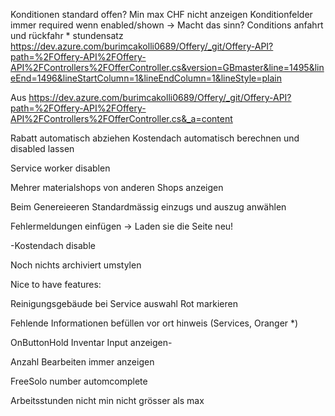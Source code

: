 

Konditionen standard offen?
Min max CHF nicht anzeigen
Konditionfelder immer required wenn enabled/shown
-> Macht das sinn?
Conditions anfahrt und rückfahr * stundensatz
https://dev.azure.com/burimcakolli0689/Offery/_git/Offery-API?path=%2FOffery-API%2FOffery-API%2FControllers%2FOfferController.cs&version=GBmaster&line=1495&lineEnd=1496&lineStartColumn=1&lineEndColumn=1&lineStyle=plain

Aus <https://dev.azure.com/burimcakolli0689/Offery/_git/Offery-API?path=%2FOffery-API%2FOffery-API%2FControllers%2FOfferController.cs&_a=content>



Rabatt automatisch abziehen
Kostendach automatisch berechnen und disabled lassen

Service worker disablen

Mehrer materialshops von anderen Shops anzeigen

Beim Genereieeren Standardmässig einzugs und auszug anwählen

Fehlermeldungen einfügen
-> Laden sie die Seite neu!

-Kostendach disable

Noch nichts archiviert umstylen





Nice to have features:

Reinigungsgebäude bei Service auswahl Rot markieren

Fehlende Informationen befüllen vor ort hinweis (Services, Oranger *)

OnButtonHold Inventar Input anzeigen-

Anzahl Bearbeiten immer anzeigen

FreeSolo number automcomplete

Arbeitsstunden nicht min nicht grösser als max
